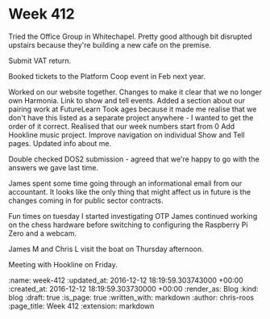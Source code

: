Week 412
========

Tried the Office Group in Whitechapel. Pretty good although bit disrupted upstairs because they're building a new cafe on the premise.

Submit VAT return.

Booked tickets to the Platform Coop event in Feb next year.

Worked on our website together.
  Changes to make it clear that we no longer own Harmonia.
  Link to show and tell events.
  Added a section about our pairing work at FutureLearn
    Took ages because it made me realise that we don't have this listed as a separate project anywhere - I wanted to get the order of it correct.
    Realised that our week numbers start from 0
  Add Hookline music project.
  Improve navigation on individual Show and Tell pages.
  Updated info about me.

Double checked DOS2 submission - agreed that we're happy to go with the answers we gave last time.

James spent some time going through an informational email from our accountant.
  It looks like the only thing that might affect us in future is the changes coming in for public sector contracts.

Fun times on tuesday
  I started investigating OTP
  James continued working on the chess hardware before switching to configuring the Raspberry Pi Zero and a webcam.

James M and Chris L visit the boat on Thursday afternoon.

Meeting with Hookline on Friday.

:name: week-412
:updated_at: 2016-12-12 18:19:59.303743000 +00:00
:created_at: 2016-12-12 18:19:59.303730000 +00:00
:render_as: Blog
:kind: blog
:draft: true
:is_page: true
:written_with: markdown
:author: chris-roos
:page_title: Week 412
:extension: markdown
